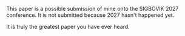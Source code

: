 This paper is a possible submission of mine onto the SIGBOVIK 2027 conference. It is not submitted because 2027 hasn't happened yet.

It is truly the greatest paper you have ever heard.
